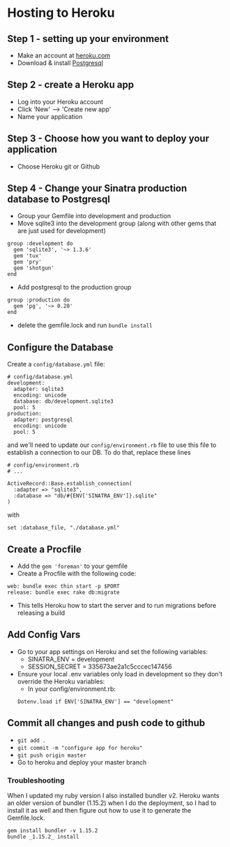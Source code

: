 # Hosting to Heroku

## Step 1 - setting up your environment
- Make an account at [heroku.com](https://www.heroku.com/)
- Download & install [Postgresql](https://www.postgresql.org/)

## Step 2 - create a Heroku app
- Log into your Heroku account
- Click 'New'  --> 'Create new app'
- Name your application

## Step 3 - Choose how you want to deploy your application
- Choose Heroku git or Github

## Step 4 - Change your Sinatra production database to Postgresql
- Group your Gemfile into development and production
- Move sqlite3 into the development group (along with other gems that are just used for development)

```
group :development do
  gem 'sqlite3', '~> 1.3.6'
  gem 'tux'
  gem 'pry'
  gem 'shotgun'
end
```

- Add postgresql to the production group

```
group :production do
  gem 'pg', '~> 0.20'
end
```

- delete the gemfile.lock and run `bundle install`

## Configure the Database
Create a `config/database.yml` file:

```
# config/database.yml
development:
  adapter: sqlite3
  encoding: unicode
  database: db/development.sqlite3
  pool: 5
production:
  adapter: postgresql
  encoding: unicode
  pool: 5
```

and we'll need to update our `config/environment.rb` file to use this file to establish a connection to our DB. To do that, replace these lines
```
# config/environment.rb
# ...

ActiveRecord::Base.establish_connection(
  :adapter => "sqlite3",
  :database => "db/#{ENV['SINATRA_ENV']}.sqlite"
)
```
with
```
set :database_file, "./database.yml"
```

## Create a Procfile
- Add the `gem 'foreman'` to your gemfile
- Create a Procfile with the following code:
```
web: bundle exec thin start -p $PORT
release: bundle exec rake db:migrate
```
- This tells Heroku how to start the server and to run migrations before releasing a build

## Add Config Vars
- Go to your app settings on Heroku and set the following variables:
    - SINATRA_ENV = development
    - SESSION_SECRET = 335673ae2a1c5cccec147456
- Ensure your local .env variables only load in development so they don't override the Heroku variables:
    - In your config/environment.rb:
    ```
    Dotenv.load if ENV['SINATRA_ENV'] == "development"
    ```
## Commit all changes and push code to github
- `git add . `
- `git commit -m "configure app for heroku"`
- `git push origin master`
- Go to heroku and deploy your master branch


### Troubleshooting
When I updated my ruby version I also installed bundler v2. Heroku wants an older version of bundler (1.15.2) when I do the deployment, so I had to install it as well and then figure out how to use it to generate the Gemfile.lock.

```
gem install bundler -v 1.15.2
bundle _1.15.2_ install
```
